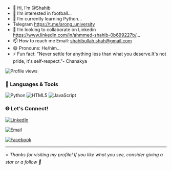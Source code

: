 - 👋 Hi, I’m @Shahib
- 👀 I’m interested in football...
- 🌱 I’m currently learning Python...
- Telegram https://t.me/arong_university
- 💞️ I’m looking to collaborate on Linkedin https://www.linkedin.com/in/ahmmed-shahib-0b699227b/...
- 📫 How to reach me Email: shahibullah.shah@gmail.com
- 😄 Pronouns: He/him...
- ⚡ Fun fact: "Never settle for anything less than what you deserve.It's not pride, it's self-respect."-
Chanakya

![Profile views](https://komarev.com/ghpvc/?username=Shahibullah&label=Profile%20views&color=ff0000&style=flat)





### 🔧 Languages & Tools


<img src="https://img.shields.io/badge/-Python-black?style=flat-square&logo=python" alt="Python">
<img src="https://img.shields.io/badge/-HTML5-black?style=flat-square&logo=html5&logoColor=white" alt="HTML5"/>
<img src="https://img.shields.io/badge/-javaScript-black?style=flat-square&logo=javaScript" alt="JavaScript">



### 🌐 Let's Connect!

[![LinkedIn](https://img.shields.io/badge/-LinkedIn-0077B5?style=flat-square&logo=linkedin&logoColor=white)](https://www.linkedin.com/in/ahmmed-shahib-0b699227b/)

[![Email](https://img.shields.io/badge/-shahibullah.shah@gmail.com-red?style=flat-square&logo=gmail&logoColor=white)](mailto:shahibullah.shah@gmail.com)

[![Facebook](https://img.shields.io/badge/-Facebook-black?style=flat-square&logo=facebook&logoColor=white)](https://www.facebook.com/shahib.ahmmed/)

---

⭐️ *Thanks for visiting my profile! If you like what you see, consider giving a star or a follow 🙂*
